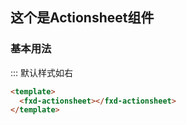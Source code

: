 ## 这个是Actionsheet组件

### 基本用法

::: 默认样式如右
```html
<template>
  <fxd-actionsheet></fxd-actionsheet>
</template>
```